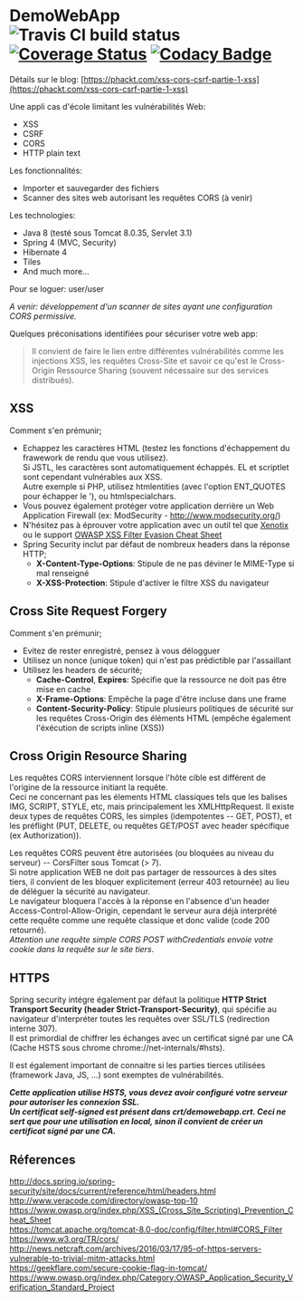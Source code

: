 # DemoWebApp  ![Travis CI build status](https://travis-ci.org/phackt/demo-web-app.svg?branch=master "Travis CI build status")  [![Coverage Status](https://coveralls.io/repos/github/phackt/DemoWebApp/badge.svg?branch=master)](https://coveralls.io/github/phackt/DemoWebApp?branch=master) [![Codacy Badge](https://api.codacy.com/project/badge/Grade/0805b1bf41734f8c8cb7a3d739b0a429)](https://www.codacy.com/app/gabriel-compan/DemoWebApp?utm_source=github.com&amp;utm_medium=referral&amp;utm_content=phackt/DemoWebApp&amp;utm_campaign=Badge_Grade)

Détails sur le blog: [https://phackt.com/xss-cors-csrf-partie-1-xss](https://phackt.com/xss-cors-csrf-partie-1-xss)  
  
Une appli cas d'école limitant les vulnérabilités Web:
  - XSS
  - CSRF
  - CORS
  - HTTP plain text

Les fonctionnalités:
  - Importer et sauvegarder des fichiers
  - Scanner des sites web autorisant les requêtes CORS (à venir)

Les technologies:
  - Java 8 (testé sous Tomcat 8.0.35, Servlet 3.1)
  - Spring 4 (MVC, Security)
  - Hibernate 4
  - Tiles
  - And much more...

Pour se loguer: user/user

*A venir: développement d'un scanner de sites ayant une configuration CORS permissive.*

Quelques préconisations identifiées pour sécuriser votre web app:

> Il convient de faire le lien entre différentes vulnérabilités comme
> les injections XSS, les requêtes Cross-Site et savoir ce qu'est
> le Cross-Origin Ressource Sharing (souvent nécessaire sur des 
> services distribués).

## XSS
Comment s'en prémunir;
- Echappez les caractères HTML (testez les fonctions d'échappement du frawework de rendu que vous utilisez). <br />Si JSTL, les caractères sont automatiquement échappés. EL et scriptlet sont cependant vulnérables aux XSS.<br />Autre exemple si PHP, utilisez htmlentities (avec l'option ENT_QUOTES pour échapper le '), ou htmlspecialchars.
- Vous pouvez également protéger votre application derrière un Web Application Firewall (ex: ModSecurity - http://www.modsecurity.org/)
- N'hésitez pas à éprouver votre application avec un outil tel que [Xenotix](https://www.owasp.org/index.php/OWASP_Xenotix_XSS_Exploit_Framework "https://www.owasp.org/index.php/OWASP_Xenotix_XSS_Exploit_Framework") ou le support [OWASP XSS Filter Evasion Cheat Sheet](https://www.owasp.org/index.php/XSS_Filter_Evasion_Cheat_Sheet "https://www.owasp.org/index.php/XSS_Filter_Evasion_Cheat_Sheet")
- Spring Security inclut par défaut de nombreux headers dans la réponse HTTP;
    - **X-Content-Type-Options**: Stipule de ne pas déviner le MIME-Type si mal renseigné
    - **X-XSS-Protection**: Stipule d'activer le filtre XSS du navigateur

## Cross Site Request Forgery
Comment s'en prémunir;   
- Evitez de rester enregistré, pensez à vous délogguer
- Utilisez un nonce (unique token) qui n'est pas prédictible par l'assaillant
- Utilisez les headers de sécurité;
    - **Cache-Control**, **Expires**: Spécifie que la ressource ne doit pas être mise en cache
    - **X-Frame-Options**: Empêche la page d'être incluse dans une frame
    - **Content-Security-Policy**: Stipule plusieurs politiques de sécurité sur les requêtes Cross-Origin des éléments HTML (empêche également l'éxécution de scripts inline (XSS))

## Cross Origin Resource Sharing

Les requêtes CORS interviennent lorsque l'hôte cible est différent de l'origine de la ressource initiant la requête. <br />
Ceci ne concernant pas les élements HTML classiques tels que les balises IMG, SCRIPT, STYLE, etc, mais principalement les XMLHttpRequest. Il existe deux types de requêtes CORS, les simples (idempotentes -- GET, POST), et les préflight (PUT, DELETE, ou requêtes GET/POST avec header spécifique (ex Authorization)).

Les requêtes CORS peuvent être autorisées (ou bloquées au niveau du serveur) -- CorsFilter sous Tomcat (> 7).<br />Si notre application WEB ne doit pas partager de ressources à des sites tiers, il convient de les bloquer explicitement (erreur 403 retournée) au lieu de déléguer la sécurité au navigateur.<br />Le navigateur bloquera l'accès à la réponse en l'absence d'un header Access-Control-Allow-Origin, cependant le serveur aura déjà interprété cette requête comme une requête classique et donc valide (code 200 retourné).<br /> *Attention une requête simple CORS POST withCredentials envoie votre cookie dans la requête sur le site tiers*.

## HTTPS
Spring security intégre également par défaut la politique **HTTP Strict Transport Security (header Strict-Transport-Security)**, qui spécifie au navigateur d'interpréter toutes les requêtes over SSL/TLS (redirection interne 307).<br />Il est primordial de chiffrer les échanges avec un certificat signé par une CA (Cache HSTS sous chrome chrome://net-internals/#hsts).

Il est également important de connaitre si les parties tierces utilisées (framework Java, JS, ...) sont exemptes de vulnérabilités.

***Cette application utilise HSTS, vous devez avoir configuré votre serveur pour autoriser les connexion SSL.<br />Un certificat self-signed est présent dans crt/demowebapp.crt. Ceci ne sert que pour une utilisation en local, sinon il convient de créer un certificat signé par une CA.***
  
  
## Réferences
http://docs.spring.io/spring-security/site/docs/current/reference/html/headers.html<br />
http://www.veracode.com/directory/owasp-top-10<br />
https://www.owasp.org/index.php/XSS_(Cross_Site_Scripting)_Prevention_Cheat_Sheet<br />
https://tomcat.apache.org/tomcat-8.0-doc/config/filter.html#CORS_Filter<br />
https://www.w3.org/TR/cors/<br />
http://news.netcraft.com/archives/2016/03/17/95-of-https-servers-vulnerable-to-trivial-mitm-attacks.html<br />
https://geekflare.com/secure-cookie-flag-in-tomcat/  
https://www.owasp.org/index.php/Category:OWASP_Application_Security_Verification_Standard_Project  

